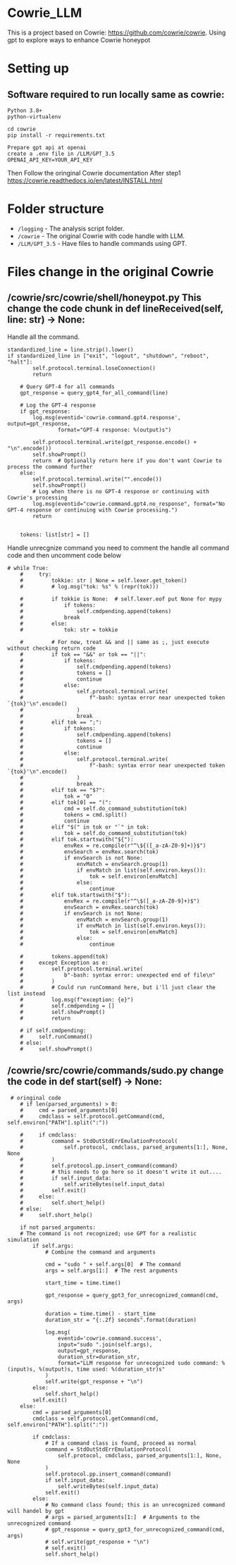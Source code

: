 # Cowrie_LLM
This is a project based on Cowrie: https://github.com/cowrie/cowrie. Using gpt to explore ways to enhance Cowrie honeypot

# Setting up

## Software required to run locally same as cowrie:
    Python 3.8+
    python-virtualenv

    cd cowrie
    pip install -r requirements.txt

    Prepare gpt api at openai
    create a .env file in /LLM/GPT_3.5
    OPENAI_API_KEY=YOUR_API_KEY

Then Follow the oringinal Cowrie documentation After step1
https://cowrie.readthedocs.io/en/latest/INSTALL.html

# Folder structure
- `/logging` - The analysis script folder.
- `/cowrie` - The original Cowrie with code handle with LLM.
- `/LLM/GPT_3.5` - Have files to handle commands using GPT.

# Files change in the original Cowrie
## /cowrie/src/cowrie/shell/honeypot.py This change the code chunk in def lineReceived(self, line: str) -> None: 
Handle all the command.

    standardized_line = line.strip().lower()
    if standardized_line in ["exit", "logout", "shutdown", "reboot", "halt"]:
            self.protocol.terminal.loseConnection()
            return

        # Query GPT-4 for all commands
        gpt_response = query_gpt4_for_all_command(line)

        # Log the GPT-4 response
        if gpt_response:
            log.msg(eventid='cowrie.command.gpt4.response', output=gpt_response, 
                    format="GPT-4 response: %(output)s")

            self.protocol.terminal.write(gpt_response.encode() + "\n".encode())
            self.showPrompt()
            return  # Optionally return here if you don't want Cowrie to process the command further
        else:
            self.protocol.terminal.write("".encode())
            self.showPrompt()
            # Log when there is no GPT-4 response or continuing with Cowrie's processing
            log.msg(eventid="cowrie.command.gpt4.no_response", format="No GPT-4 response or continuing with Cowrie processing.")
            return
        

        tokens: list[str] = []

Handle unrecgnize command
you need to comment the handle all command code and then uncomment code below

    # while True:
        #     try:
        #         tokkie: str | None = self.lexer.get_token()
        #         # log.msg("tok: %s" % (repr(tok)))

        #         if tokkie is None:  # self.lexer.eof put None for mypy
        #             if tokens:
        #                 self.cmdpending.append(tokens)
        #             break
        #         else:
        #             tok: str = tokkie

        #         # For now, treat && and || same as ;, just execute without checking return code
        #         if tok == "&&" or tok == "||":
        #             if tokens:
        #                 self.cmdpending.append(tokens)
        #                 tokens = []
        #                 continue
        #             else:
        #                 self.protocol.terminal.write(
        #                     f"-bash: syntax error near unexpected token `{tok}'\n".encode()
        #                 )
        #                 break
        #         elif tok == ";":
        #             if tokens:
        #                 self.cmdpending.append(tokens)
        #                 tokens = []
        #                 continue
        #             else:
        #                 self.protocol.terminal.write(
        #                     f"-bash: syntax error near unexpected token `{tok}'\n".encode()
        #                 )
        #                 break
        #         elif tok == "$?":
        #             tok = "0"
        #         elif tok[0] == "(":
        #             cmd = self.do_command_substitution(tok)
        #             tokens = cmd.split()
        #             continue
        #         elif "$(" in tok or "`" in tok:
        #             tok = self.do_command_substitution(tok)
        #         elif tok.startswith("${"):
        #             envRex = re.compile(r"^\${([_a-zA-Z0-9]+)}$")
        #             envSearch = envRex.search(tok)
        #             if envSearch is not None:
        #                 envMatch = envSearch.group(1)
        #                 if envMatch in list(self.environ.keys()):
        #                     tok = self.environ[envMatch]
        #                 else:
        #                     continue
        #         elif tok.startswith("$"):
        #             envRex = re.compile(r"^\$([_a-zA-Z0-9]+)$")
        #             envSearch = envRex.search(tok)
        #             if envSearch is not None:
        #                 envMatch = envSearch.group(1)
        #                 if envMatch in list(self.environ.keys()):
        #                     tok = self.environ[envMatch]
        #                 else:
        #                     continue

        #         tokens.append(tok)
        #     except Exception as e:
        #         self.protocol.terminal.write(
        #             b"-bash: syntax error: unexpected end of file\n"
        #         )
        #         # Could run runCommand here, but i'll just clear the list instead
        #         log.msg(f"exception: {e}")
        #         self.cmdpending = []
        #         self.showPrompt()
        #         return

        # if self.cmdpending:
        #     self.runCommand()
        # else:
        #     self.showPrompt()

## /cowrie/src/cowrie/commands/sudo.py change the code in def start(self) -> None:

     # oringinal code
        # if len(parsed_arguments) > 0:
        #     cmd = parsed_arguments[0]
        #     cmdclass = self.protocol.getCommand(cmd, self.environ["PATH"].split(":"))

        #     if cmdclass:
        #         command = StdOutStdErrEmulationProtocol(
        #             self.protocol, cmdclass, parsed_arguments[1:], None, None
        #         )
        #         self.protocol.pp.insert_command(command)
        #         # this needs to go here so it doesn't write it out....
        #         if self.input_data:
        #             self.writeBytes(self.input_data)
        #         self.exit()
        #     else:
        #         self.short_help()
        # else:
        #     self.short_help()

        if not parsed_arguments:
        # The command is not recognized; use GPT for a realistic simulation
            if self.args:
                # Combine the command and arguments

                cmd = "sudo " + self.args[0]  # The command
                args = self.args[1:]  # The rest arguments

                start_time = time.time()

                gpt_response = query_gpt3_for_unrecognized_command(cmd, args)

                duration = time.time() - start_time
                duration_str = "{:.2f} seconds".format(duration)

                log.msg(
                    eventid='cowrie.command.success', 
                    input="sudo ".join(self.args), 
                    output=gpt_response, 
                    duration_str=duration_str,
                    format="LLM response for unrecognized sudo command: %(input)s, %(output)s, time used: %(duration_str)s"
                )
                self.write(gpt_response + "\n")
            else:
                self.short_help()
            self.exit()
        else:
            cmd = parsed_arguments[0]
            cmdclass = self.protocol.getCommand(cmd, self.environ["PATH"].split(":"))

            if cmdclass:
                # If a command class is found, proceed as normal
                command = StdOutStdErrEmulationProtocol(
                    self.protocol, cmdclass, parsed_arguments[1:], None, None
                )
                self.protocol.pp.insert_command(command)
                if self.input_data:
                    self.writeBytes(self.input_data)
                self.exit()
            else:
                # No command class found; this is an unrecognized command will handel by gpt
                # args = parsed_arguments[1:]  # Arguments to the unrecognized command
                # gpt_response = query_gpt3_for_unrecognized_command(cmd, args)
                # self.write(gpt_response + "\n")
                # self.exit()
                self.short_help()
